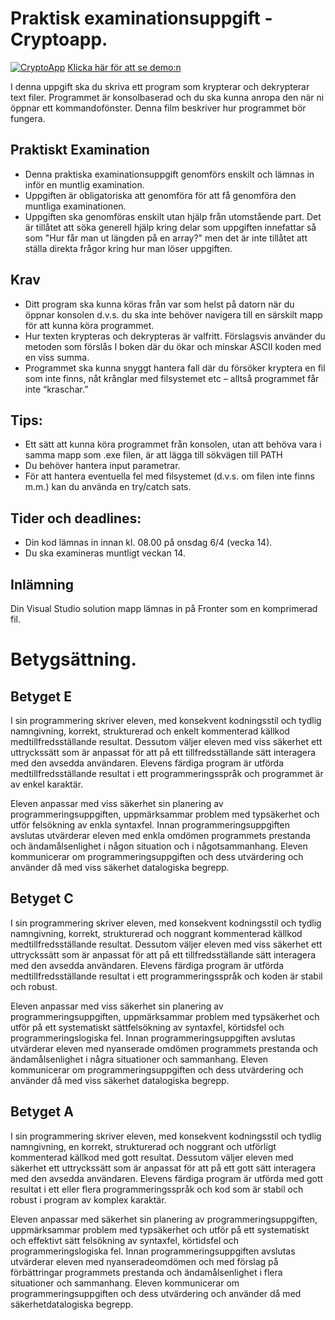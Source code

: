 # Praktisk examinationsuppgift - Cryptoapp.
[![CryptoApp](http://img.youtube.com/vi/GQgU4wsVtbw/0.jpg)](https://www.youtube.com/watch?edit=vd&v=GQgU4wsVtbw "Bild")
[Klicka här för att se demo:n](https://www.youtube.com/watch?edit=vd&v=GQgU4wsVtbw)

I denna uppgift ska du skriva ett program som krypterar och dekrypterar text filer.  Programmet är konsolbaserad och du ska kunna anropa den när ni öppnar ett kommandofönster.
Denna film beskriver hur programmet bör fungera.

## Praktiskt Examination
+ Denna praktiska examinationsuppgift genomförs enskilt och lämnas in inför en muntlig examination.
+ Uppgiften är obligatoriska att genomföra för att få genomföra den muntliga examinationen.
+ Uppgiften ska genomföras enskilt utan hjälp från utomstående part. Det är tillåtet att söka generell hjälp kring delar som uppgiften innefattar så som "Hur får man ut längden på en array?" men det är inte tillåtet att ställa direkta frågor kring hur man löser uppgiften.

## Krav
+ Ditt program ska kunna köras från var som helst på datorn när du öppnar konsolen d.v.s. du ska inte behöver navigera till en särskilt mapp för att kunna köra programmet.
+ Hur texten krypteras och dekrypteras är valfritt. Förslagsvis använder du metoden som förslås I boken där du ökar och minskar ASCII koden med en viss summa.
+ Programmet ska kunna snyggt hantera fall där du försöker kryptera en fil som inte finns, nåt krånglar med filsystemet etc – alltså programmet får inte “kraschar.”

## Tips:
+ Ett sätt att kunna köra programmet från konsolen, utan att behöva vara i samma mapp som .exe filen, är att lägga till sökvägen till PATH
+ Du behöver hantera input parametrar.
+ För att hantera eventuella fel med filsystemet (d.v.s. om filen inte finns m.m.) kan du använda en try/catch sats.
## Tider och deadlines:
+ Din kod lämnas in innan kl. 08.00 på onsdag 6/4 (vecka 14).
+ Du ska examineras muntligt veckan 14.
## Inlämning
Din Visual Studio solution mapp lämnas in på Fronter som en komprimerad fil.

# Betygsättning.

## Betyget E

I sin programmering skriver eleven, med konsekvent kodningsstil och tydlig namngivning, korrekt, strukturerad och enkelt kommenterad källkod medtillfredsställande resultat. Dessutom väljer eleven med viss säkerhet ett uttryckssätt som är anpassat för att på ett tillfredsställande sätt interagera med den avsedda användaren. Elevens färdiga program är utförda medtillfredsställande resultat i ett programmeringsspråk och programmet är av enkel karaktär.

Eleven anpassar med viss säkerhet sin planering av programmeringsuppgiften, uppmärksammar problem med typsäkerhet och utför felsökning av enkla syntaxfel. Innan programmeringsuppgiften avslutas utvärderar eleven med enkla omdömen programmets prestanda och ändamålsenlighet i någon situation och i någotsammanhang. Eleven kommunicerar om programmeringsuppgiften och dess utvärdering och använder då med viss säkerhet datalogiska begrepp.
## Betyget C
I sin programmering skriver eleven, med konsekvent kodningsstil och tydlig namngivning, korrekt, strukturerad och noggrant kommenterad källkod medtillfredsställande resultat. Dessutom väljer eleven med viss säkerhet ett uttryckssätt som är anpassat för att på ett tillfredsställande sätt interagera med den avsedda användaren. Elevens färdiga program är utförda medtillfredsställande resultat i ett programmeringsspråk och koden är stabil och robust.

Eleven anpassar med viss säkerhet sin planering av programmeringsuppgiften, uppmärksammar problem med typsäkerhet och utför på ett systematiskt sättfelsökning av syntaxfel, körtidsfel och programmeringslogiska fel. Innan programmeringsuppgiften avslutas utvärderar eleven med nyanserade omdömen programmets prestanda och ändamålsenlighet i några situationer och sammanhang. Eleven kommunicerar om programmeringsuppgiften och dess utvärdering och använder då med viss säkerhet datalogiska begrepp.
## Betyget A
I sin programmering skriver eleven, med konsekvent kodningsstil och tydlig namngivning, en korrekt, strukturerad och noggrant och utförligt kommenterad källkod med gott resultat. Dessutom väljer eleven med säkerhet ett uttryckssätt som är anpassat för att på ett gott sätt interagera med den avsedda användaren. Elevens färdiga program är utförda med gott resultat i ett eller flera programmeringsspråk och kod som är stabil och robust i program av komplex karaktär.

Eleven anpassar med säkerhet sin planering av programmeringsuppgiften,  uppmärksammar problem med typsäkerhet och utför på ett systematiskt och effektivt sätt felsökning av syntaxfel, körtidsfel och programmeringslogiska fel. Innan programmeringsuppgiften avslutas utvärderar eleven med nyanseradeomdömen och med förslag på förbättringar programmets prestanda och ändamålsenlighet i flera situationer och sammanhang. Eleven kommunicerar om programmeringsuppgiften och dess utvärdering och använder då med säkerhetdatalogiska begrepp.
